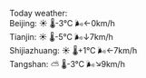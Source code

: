 Today weather:  
Beijing: ☀️   🌡️-3°C 🌬️←0km/h  
Tianjin: ☀️   🌡️-5°C 🌬️↓7km/h  
Shijiazhuang: ☀️   🌡️+1°C 🌬️←7km/h  
Tangshan: ⛅️  🌡️-3°C 🌬️↘9km/h  
